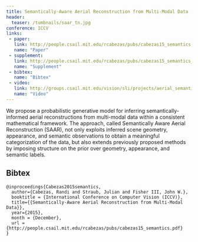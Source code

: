 ```yaml
---
title: Semantically-Aware Aerial Reconstruction from Multi-Modal Data
header:
  teaser: /tumbnails/saar_tn.jpg
conference: ICCV
links: 
 - paper: 
   link: http://people.csail.mit.edu/rcabezas/pubs/cabezas15_semantics.pdf
   name: "Paper"
 - supplement: 
   link: http://people.csail.mit.edu/rcabezas/pubs/cabezas15_semantics_sup.pdf
   name: "Supplement"
 - bibtex: 
   name: "Bibtex"
 - video: 
   link: http://groups.csail.mit.edu/vision/sli/projects/aerial_semantics/spotlight_video.mp4
   name: "Video"
---
```

We propose a probabilistic generative model for inferring semantically-informed
aerial reconstructions from multi-modal data within a consistent mathematical
framework. The approach, called Semantically Aware Aerial Reconstruction
(SAAR), not only exploits inferred scene geometry, appearance, and semantic
observations to obtain a meaningful categorization of the data, but also
extends previously proposed methods by imposing structure on the prior over
geometry, appearance, and semantic labels.

## Bibtex <a id="bibtex"></a>
```
@inproceedings{Cabezas2015semantics,
  author={Cabezas, Randi and Straub, Julian and Fisher III, John W.}, 
  booktitle = {International Conference on Computer Vision (ICCV)},
  title={{Semantically-Aware Aerial Reconstruction from Multi-Modal Data}},
  year={2015},
  month = {December},
  url = {http://people.csail.mit.edu/rcabezas/pubs/cabezas15_semantics.pdf}
}
```
